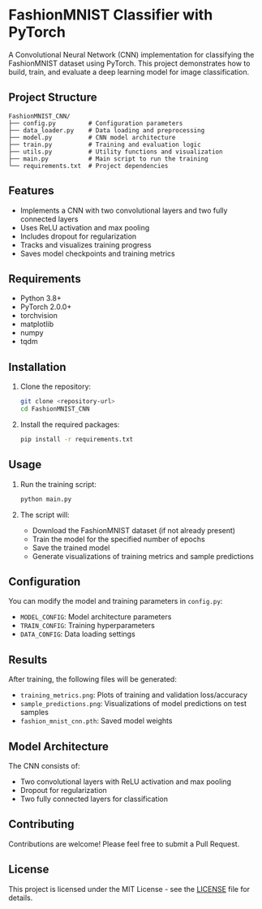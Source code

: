 # FashionMNIST Classifier with PyTorch

A Convolutional Neural Network (CNN) implementation for classifying the FashionMNIST dataset using PyTorch. This project demonstrates how to build, train, and evaluate a deep learning model for image classification.

## Project Structure

```
FashionMNIST_CNN/
├── config.py         # Configuration parameters
├── data_loader.py    # Data loading and preprocessing
├── model.py          # CNN model architecture
├── train.py          # Training and evaluation logic
├── utils.py          # Utility functions and visualization
├── main.py           # Main script to run the training
└── requirements.txt  # Project dependencies
```

## Features

- Implements a CNN with two convolutional layers and two fully connected layers
- Uses ReLU activation and max pooling
- Includes dropout for regularization
- Tracks and visualizes training progress
- Saves model checkpoints and training metrics

## Requirements

- Python 3.8+
- PyTorch 2.0.0+
- torchvision
- matplotlib
- numpy
- tqdm

## Installation

1. Clone the repository:

   ```bash
   git clone <repository-url>
   cd FashionMNIST_CNN
   ```

2. Install the required packages:
   ```bash
   pip install -r requirements.txt
   ```

## Usage

1. Run the training script:

   ```bash
   python main.py
   ```

2. The script will:
   - Download the FashionMNIST dataset (if not already present)
   - Train the model for the specified number of epochs
   - Save the trained model
   - Generate visualizations of training metrics and sample predictions

## Configuration

You can modify the model and training parameters in `config.py`:

- `MODEL_CONFIG`: Model architecture parameters
- `TRAIN_CONFIG`: Training hyperparameters
- `DATA_CONFIG`: Data loading settings

## Results

After training, the following files will be generated:

- `training_metrics.png`: Plots of training and validation loss/accuracy
- `sample_predictions.png`: Visualizations of model predictions on test samples
- `fashion_mnist_cnn.pth`: Saved model weights

## Model Architecture

The CNN consists of:

- Two convolutional layers with ReLU activation and max pooling
- Dropout for regularization
- Two fully connected layers for classification

## Contributing

Contributions are welcome! Please feel free to submit a Pull Request.

## License

This project is licensed under the MIT License - see the [LICENSE](LICENSE) file for details.
